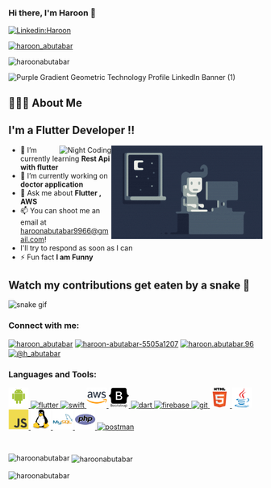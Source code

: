 ### Hi there, I'm Haroon 👋

[![Linkedin:Haroon](https://img.shields.io/badge/-Haroon-blue?style=flat-square&logo=Linkedin&logoColor=white&link=https://www.linkedin.com/in/amira-zahran-87b556175/)](https://www.linkedin.com/in/haroon-abutabar-5505a1207/)
<p align="left"> <a href="https://twitter.com/haroon_abutabar" target="blank"><img src="https://img.shields.io/twitter/follow/haroon_abutabar?logo=twitter&style=for-the-badge" alt="haroon_abutabar" /></a> </p>
<p align="left"> <img src="https://komarev.com/ghpvc/?username=haroonabutabar&label=Profile%20views&color=0e75b6&style=flat" alt="haroonabutabar" /> </p>

![Purple Gradient Geometric Technology Profile LinkedIn Banner  (1)](https://i.imgur.com/PxEVCZg.png)

## 👨🏻‍💻 About Me

## I'm a Flutter Developer !!

<img alt="Night Coding" src="https://raw.githubusercontent.com/AVS1508/AVS1508/master/assets/Night-Coding.gif" align="right"/>
<img alt="Night Coding" src="https://camo.githubusercontent.com/0d7b3e0e859b517827f39d16ab12afc2dc081b4c7e953e54f381e8c018218d17/68747470733a2f2f632e74656e6f722e636f6d2f4e7a727151484642567a38414141416a2f6b697474792d7472616e73706172656e742e676966" align="right"/>
<!--  -->

- 🌱 I’m currently learning **Rest Api with flutter**
- 👯   I’m currently working on **doctor application**
- 💬 Ask me about **Flutter , AWS**
- 📫 You can shoot me an email at haroonabutabar9966@gmail.com!
- I'll try to respond as soon as I can
- ⚡ Fun fact **I am Funny**

## Watch my contributions get eaten by a snake 🐍
![snake gif](https://github.com/tanyarajhans/Actions/blob/output/github-contribution-grid-snake.svg)

<h3 align="left">Connect with me:</h3>
<p align="left">
<a href="https://twitter.com/haroon_abutabar" target="blank"><img align="center" src="https://raw.githubusercontent.com/rahuldkjain/github-profile-readme-generator/master/src/images/icons/Social/twitter.svg" alt="haroon_abutabar" height="30" width="40" /></a>
<a href="https://linkedin.com/in/haroon-abutabar-5505a1207" target="blank"><img align="center" src="https://raw.githubusercontent.com/rahuldkjain/github-profile-readme-generator/master/src/images/icons/Social/linked-in-alt.svg" alt="haroon-abutabar-5505a1207" height="30" width="40" /></a>
<a href="https://fb.com/haroon.abutabar.96" target="blank"><img align="center" src="https://raw.githubusercontent.com/rahuldkjain/github-profile-readme-generator/master/src/images/icons/Social/facebook.svg" alt="haroon.abutabar.96" height="30" width="40" /></a>
<a href="https://instagram.com/h_abutabar" target="blank"><img align="center" src="https://raw.githubusercontent.com/rahuldkjain/github-profile-readme-generator/master/src/images/icons/Social/instagram.svg" alt="@h_abutabar" height="30" width="40" /></a>
</p>

<h3 align="left">Languages and Tools:</h3>
<p align="left"> <a href="https://developer.android.com" target="_blank" rel="noreferrer"> <img src="https://raw.githubusercontent.com/devicons/devicon/master/icons/android/android-original-wordmark.svg" alt="android" width="40" height="40"/>
  <a href="https://flutter.dev" target="_blank" rel="noreferrer"> <img src="https://www.vectorlogo.zone/logos/flutterio/flutterio-icon.svg" alt="flutter" width="40" height="40"/> </a>
    <a href="https://developer.apple.com/swift/" target="_blank" rel="noreferrer"> <img src="https://www.vectorlogo.zone/logos/swift/swift-icon.svg" alt="swift" width="40" height="40"/> </a>
</a> <a href="https://aws.amazon.com" target="_blank" rel="noreferrer"> <img src="https://raw.githubusercontent.com/devicons/devicon/master/icons/amazonwebservices/amazonwebservices-original-wordmark.svg" alt="aws" width="40" height="40"/> </a> <a href="https://getbootstrap.com" target="_blank" rel="noreferrer"> <img src="https://raw.githubusercontent.com/devicons/devicon/master/icons/bootstrap/bootstrap-plain-wordmark.svg" alt="bootstrap" width="40" height="40"/> <a href="https://dart.dev" target="_blank" rel="noreferrer"> <img src="https://www.vectorlogo.zone/logos/dartlang/dartlang-icon.svg" alt="dart" width="40" height="40"/> </a> <a href="https://firebase.google.com/" target="_blank" rel="noreferrer"> <img src="https://www.vectorlogo.zone/logos/firebase/firebase-icon.svg" alt="firebase" width="40" height="40"/> </a>  <a href="https://git-scm.com/" target="_blank" rel="noreferrer"> <img src="https://www.vectorlogo.zone/logos/git-scm/git-scm-icon.svg" alt="git" width="40" height="40"/> </a> <a href="https://www.w3.org/html/" target="_blank" rel="noreferrer"> <img src="https://raw.githubusercontent.com/devicons/devicon/master/icons/html5/html5-original-wordmark.svg" alt="html5" width="40" height="40"/> </a> <a href="https://www.java.com" target="_blank" rel="noreferrer"> <img src="https://raw.githubusercontent.com/devicons/devicon/master/icons/java/java-original.svg" alt="java" width="40" height="40"/> </a> <a href="https://developer.mozilla.org/en-US/docs/Web/JavaScript" target="_blank" rel="noreferrer"> <img src="https://raw.githubusercontent.com/devicons/devicon/master/icons/javascript/javascript-original.svg" alt="javascript" width="40" height="40"/> </a> <a href="https://www.linux.org/" target="_blank" rel="noreferrer"> <img src="https://raw.githubusercontent.com/devicons/devicon/master/icons/linux/linux-original.svg" alt="linux" width="40" height="40"/> </a> <a href="https://www.mysql.com/" target="_blank" rel="noreferrer"> <img src="https://raw.githubusercontent.com/devicons/devicon/master/icons/mysql/mysql-original-wordmark.svg" alt="mysql" width="40" height="40"/> </a> <a href="https://www.php.net" target="_blank" rel="noreferrer"> <img src="https://raw.githubusercontent.com/devicons/devicon/master/icons/php/php-original.svg" alt="php" width="40" height="40"/> </a> <a href="https://postman.com" target="_blank" rel="noreferrer"> <img src="https://www.vectorlogo.zone/logos/getpostman/getpostman-icon.svg" alt="postman" width="40" height="40"/> </a></p>
<br>

<p><img align="left" src="https://github-readme-stats.vercel.app/api/top-langs?username=haroonabutabar&show_icons=true&locale=en&layout=compact" alt="haroonabutabar" /></p>

<p>&nbsp;<img align="center" src="https://github-readme-stats.vercel.app/api?username=haroonabutabar&show_icons=true&locale=en" alt="haroonabutabar" /></p>

<p><img align="center" src="https://github-readme-streak-stats.herokuapp.com/?user=haroonabutabar&" alt="haroonabutabar" /></p>
